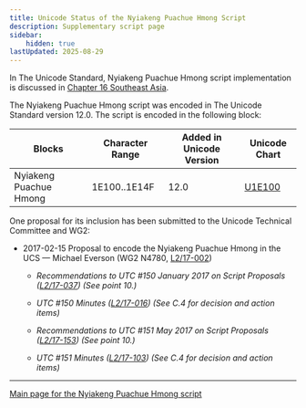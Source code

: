 ```yaml
---
title: Unicode Status of the Nyiakeng Puachue Hmong Script
description: Supplementary script page
sidebar:
    hidden: true
lastUpdated: 2025-08-29
---
```


In The Unicode Standard, Nyiakeng Puachue Hmong script implementation is discussed in [Chapter 16 Southeast Asia](http://www.unicode.org/versions/latest/ch16.pdf).

[comment]: # (end of intro)

[comment]: # (start of blocks)

The Nyiakeng Puachue Hmong script was encoded in The Unicode Standard version 12.0. The script is encoded in the following block:

| Blocks | Character Range | Added in Unicode Version | Unicode Chart |
| ------ | --------------- | ------------------------ | ------------- |
| Nyiakeng Puachue Hmong | 1E100..1E14F | 12.0 | [U1E100](http://www.unicode.org/charts/PDF/U1E100.pdf) |

[comment]: # (end of blocks)

[comment]: # (start of chars)

[comment]: # (end of chars)

[comment]: # (start of rest)

One proposal for its inclusion has been submitted to the Unicode Technical Committee and WG2:

- 2017-02-15 Proposal to encode the Nyiakeng Puachue Hmong in the UCS — Michael Everson (WG2 N4780, [L2/17-002](http://www.unicode.org/cgi-bin/GetMatchingDocs.pl?L2/17-002))

  - _Recommendations to UTC #150 January 2017 on Script Proposals ([L2/17-037](http://www.unicode.org/L2/L2017/17037-script-ad-hoc.pdf)) (See point 10.)_

  - _UTC #150 Minutes ([L2/17-016](http://www.unicode.org/L2/L2017/17016.htm)) (See C.4 for decision and action items)_

  - _Recommendations to UTC #151 May 2017 on Script Proposals ([L2/17-153](http://www.unicode.org/cgi-bin/GetMatchingDocs.pl?L2/17-153)) (See point 10.)_

  - _UTC #151 Minutes ([L2/17-103](http://www.unicode.org/L2/L2017/17103.htm)) (See C.4 for decision and action items)_



<hr/>

[Main page for the Nyiakeng Puachue Hmong script](/scrlang/scripts/hmnp)

